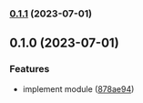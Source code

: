 

### [0.1.1](https://github.com/rchl/volar-component-types/compare/v0.1.0...v0.1.1) (2023-07-01)

## 0.1.0 (2023-07-01)


### Features

* implement module ([878ae94](https://github.com/rchl/volar-component-types/commit/878ae947f716d3ad5731875de79f66788aad5e2a))